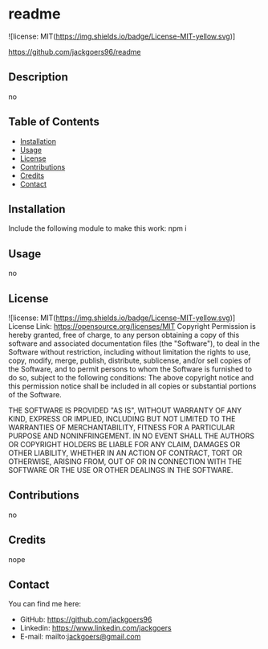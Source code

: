 # readme
  ![license: MIT(https://img.shields.io/badge/License-MIT-yellow.svg)]
  
  https://github.com/jackgoers96/readme
  ## Description 
  no
  ## Table of Contents
  * [Installation](#installation)
  * [Usage](#usage)
  * [License](#license)
  * [Contributions](#Contributions)
  * [Credits](#Credits)
  * [Contact](#Contact)
  
  ## Installation 
  Include the following module to make this work: npm i
  ## Usage
  no
  ## License
  ![license: MIT(https://img.shields.io/badge/License-MIT-yellow.svg)]
  License Link: https://opensource.org/licenses/MIT
  Copyright <YEAR> <COPYRIGHT HOLDER>
  Permission is hereby granted, free of charge, to any person obtaining a copy of this software and associated documentation files (the "Software"), to deal in the Software without restriction, including without limitation the rights to use, copy, modify, merge, publish, distribute, sublicense, and/or sell copies of the Software, and to permit persons to whom the Software is furnished to do so, subject to the following conditions:
  The above copyright notice and this permission notice shall be included in all copies or substantial portions of the Software.
    
  THE SOFTWARE IS PROVIDED "AS IS", WITHOUT WARRANTY OF ANY KIND, EXPRESS OR IMPLIED, INCLUDING BUT NOT LIMITED TO THE WARRANTIES OF MERCHANTABILITY, FITNESS FOR A PARTICULAR PURPOSE AND NONINFRINGEMENT. IN NO EVENT SHALL THE AUTHORS OR COPYRIGHT HOLDERS BE LIABLE FOR ANY CLAIM, DAMAGES OR OTHER LIABILITY, WHETHER IN AN ACTION OF CONTRACT, TORT OR OTHERWISE, ARISING FROM, OUT OF OR IN CONNECTION WITH THE SOFTWARE OR THE USE OR OTHER DEALINGS IN THE SOFTWARE.
  ## Contributions
  no
  ## Credits
  nope
  ## Contact
  You can find me here:
  * GitHub: https://github.com/jackgoers96
  * Linkedin: https://www.linkedin.com/jackgoers
  * E-mail: mailto:jackgoers@gmail.com
